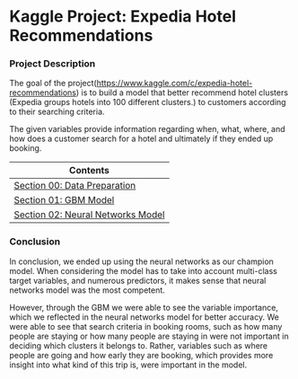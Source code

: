 # Kaggle Project: Expedia Hotel Recommendations


### Project Description

The goal of the project(https://www.kaggle.com/c/expedia-hotel-recommendations) is to build a model that better
recommend hotel clusters (Expedia groups hotels into 100 different clusters.) to customers according to their
searching criteria. 

The given variables provide information regarding when, what, where, and how does a customer
search for a hotel and ultimately if they ended up booking.


| Contents |
|---|
| [Section 00: Data Preparation](0_Data_Preparation) |
| [Section 01: GBM Model](1_GBM_Model) |
| [Section 02: Neural Networks Model](2_Neural_Networks_Model) |

### Conclusion

In conclusion, we ended up using the neural networks as our champion model. When considering the model has to
take into account multi-class target variables, and numerous predictors, it makes sense that neural networks model
was the most competent.

However, through the GBM we were able to see the variable importance, which we reflected in the neural networks
model for better accuracy. We were able to see that search criteria in booking rooms, such as how many people are
staying or how many people are staying in were not important in deciding which clusters it belongs to. Rather,
variables such as where people are going and how early they are booking, which provides more insight into what
kind of this trip is, were important in the model.
